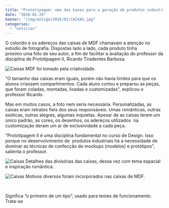 ```yaml
---
title: "Prototipagem: uma das bases para a geração de produtos industriais"
date: "2016-01-29"
banner: "/img/antigo/2016/01/CAIXAS.jpg"
categories: 
  - "noticias"
---
```




O colorido e os adereços das caixas de MDF chamavam a atenção no estúdio de fotografia. Dispostas lado a lado, cada produto tinha próximo uma foto de seu autor, a fim de facilitar a avaliação do professor da disciplina de Prototipagem II, Ricardo Tiradentes Barbosa.

<!-- more -->

![Caixas](/img/antigo/2016/01/CAIXAS.jpg) MDF foi tomado pela criatividade.

"O tamanho das caixas eram iguais, porém não havia limites para que os alunos criassem compartimentos. Cada aluno cortou e preparou as peças, que foram coladas, montadas, lixadas e customizadas", explicou o professor Ricardo.

Mas em muitos casos, a foto nem seria necessária. Personalizadas, as caixas eram retratos fieis dos seus responsáveis. Umas românticas, outras exóticas, outras alegres, algumas inquietas. Apesar de as caixas terem um único padrão, as cores, os desenhos, os adereços utilizados  na customização deram um ar de exclusividade a cada peça.

"Prototipagem II é uma disciplina fundamental no curso de Design. Isso porque no desenvolvimento de  produtos industriais há a necessidade de dominar as técnicas de confecção de mockups (modelos) e protótipos", salienta o professor.

![Caixas](/img/antigo/2016/01/CAIXAS1.jpg) Detalhes das divisórias das caixas, dessa vez com tema espacial e inspiração romântica.

![Caixas](/img/antigo/2016/01/CAIXAS2.jpg) Motivos diversos foram incorporados nas caixas de MDF.

 


Significa “o primeiro de um tipo”, usado para testes de funcionamento. Trata-se
